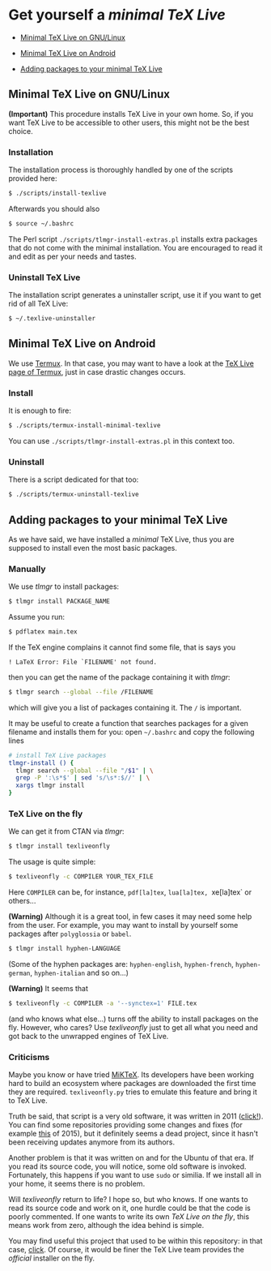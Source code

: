 # Get yourself a *minimal TeX Live*


* [Minimal TeX Live on GNU/Linux](#minimal-tex-live-on-gnulinux)

* [Minimal TeX Live on Android](#minimal-tex-live-on-android)

* [Adding packages to your minimal TeX Live](#adding-packages-to-your-minimal-tex-live)



## Minimal TeX Live on GNU/Linux

**(Important)** This procedure installs TeX Live in your own home. So, if you want TeX Live to be accessible to other users, this might not be the best choice.


### Installation

The installation process is thoroughly handled by one of the scripts provided here:

```sh
$ ./scripts/install-texlive
```

Afterwards you should also

```sh
$ source ~/.bashrc
```

The Perl script `./scripts/tlmgr-install-extras.pl` installs extra packages that do not come with the minimal installation. You are encouraged to read it and edit as per your needs and tastes.


### Uninstall TeX Live

The installation script generates a uninstaller script, use it if you want to get rid of all TeX Live:

```sh
$ ~/.texlive-uninstaller
```



## Minimal TeX Live on Android

We use [Termux](https://termux.dev/en/). In that case, you may want to have a look at the [TeX Live page of Termux](https://wiki.termux.com/wiki/TeX_Live), just in case drastic changes occurs.


### Install

It is enough to fire:

```sh
$ ./scripts/termux-install-minimal-texlive
```

You can use `./scripts/tlmgr-install-extras.pl` in this context too.


### Uninstall

There is a script dedicated for that too:

```sh
$ ./scripts/termux-uninstall-texlive
```



## Adding packages to your minimal TeX Live

As we have said, we have installed a *minimal* TeX Live, thus you are supposed to install even the most basic packages.


### Manually

We use *tlmgr* to install packages:

```sh
$ tlmgr install PACKAGE_NAME
```

Assume you run:

```sh
$ pdflatex main.tex
```

If the TeX engine complains it cannot find some file, that is says you

```
! LaTeX Error: File `FILENAME' not found.
```

then you can get the name of the package containing it with *tlmgr*:

```sh
$ tlmgr search --global --file /FILENAME
```

which will give you a list of packages containing it. The `/` is important.

It may be useful to create a function that searches packages for a given filename and installs them for you: open ```~/.bashrc``` and copy the following lines

```sh
# install TeX Live packages
tlmgr-install () {
  tlmgr search --global --file "/$1" | \
  grep -P ':\s*$' | sed 's/\s*:$//' | \
  xargs tlmgr install
}
```


### TeX Live on the fly

We can get it from CTAN via *tlmgr*:

```sh
$ tlmgr install texliveonfly
```

The usage is quite simple:

```sh
$ texliveonfly -c COMPILER YOUR_TEX_FILE
```

Here `COMPILER` can be, for instance, `pdf[la]tex`, `lua[la]tex, `xe[la]tex` or others...

**(Warning)** Although it is a great tool, in few cases it may need some help from the user. For example, you may want to install by yourself some packages after `polyglossia` or `babel`.

```sh
$ tlmgr install hyphen-LANGUAGE
```

(Some of the hyphen packages are: `hyphen-english`, `hyphen-french`, `hyphen-german`, `hyphen-italian` and so on...)

**(Warning)** It seems that

```sh
$ texliveonfly -c COMPILER -a '--synctex=1' FILE.tex
```

(and who knows what else...) turns off the ability to install packages on the fly. However, who cares? Use *texliveonfly* just to get all what you need and got back to the unwrapped engines of TeX Live.


### Criticisms

Maybe you know or have tried [MiKTeX](https://miktex.org/). Its developers have been working hard to build an ecosystem where packages are downloaded the first time they are required. `texliveonfly.py` tries to emulate this feature and bring it to TeX Live.

Truth be said, that script is a very old software, it was written in 2011 ([click!](https://latex.org/forum/viewtopic.php?f=12&t=15194)). You can find some repositories providing some changes and fixes (for example [this](https://github.com/maphy-psd/texliveonfly) of 2015), but it definitely seems a dead project, since it hasn't been receiving updates anymore from its authors.

Another problem is that it was written on and for the Ubuntu of that era. If you read its source code, you will notice, some old software is invoked. Fortunately, this happens if you want to use `sudo` or similia. If we install all in your home, it seems there is no problem.

Will *texliveonfly* return to life? I hope so, but who knows. If one wants to read its source code and work on it, one hurdle could be that the code is poorly commented. If one wants to write its own *TeX Live on the fly*, this means work from zero, although the idea behind is simple.

You may find useful this project that used to be within this repository: in that case, [click](https://github.com/indrjo/flytex). Of course, it would be finer the TeX Live team provides the *official* installer on the fly.
